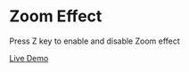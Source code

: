 # Zoom Effect

Press Z key to enable and disable Zoom effect

[Live Demo](https://lalitkumar4.github.io/zoom-effect/)

